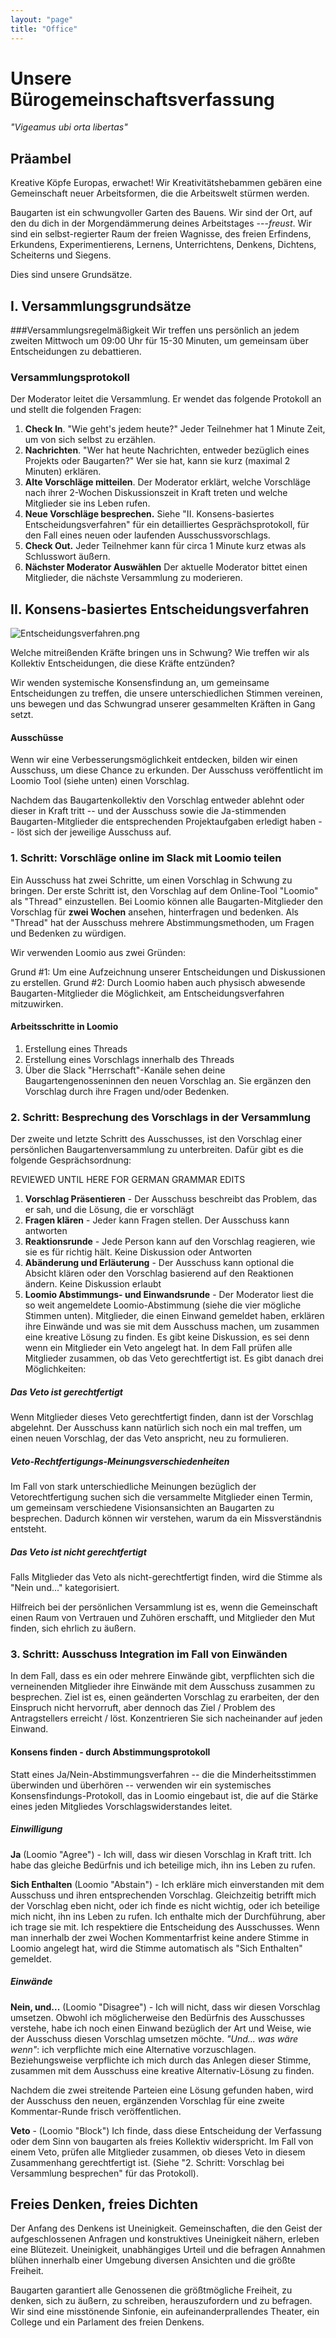 ```yaml
---
layout: "page"
title: "Office"
---
```


# Unsere Bürogemeinschaftsverfassung 

_"Vigeamus ubi orta libertas"_

## Präambel
Kreative Köpfe Europas, erwachet! Wir Kreativitätshebammen gebären eine Gemeinschaft neuer Arbeitsformen, die die Arbeitswelt stürmen werden.

Baugarten ist ein schwungvoller Garten des Bauens. Wir sind der Ort, auf den du dich in der Morgendämmerung deines Arbeitstages ---_freust_. Wir sind ein selbst-regierter Raum der freien Wagnisse, des freien Erfindens, Erkundens, Experimentierens, Lernens, Unterrichtens, Denkens, Dichtens, Scheiterns und Siegens.

Dies sind unsere Grundsätze.

## I. Versammlungsgrundsätze
###Versammlungsregelmäßigkeit
Wir treffen uns persönlich an jedem zweiten Mittwoch um 09:00 Uhr für 15-30 Minuten, um gemeinsam über Entscheidungen zu debattieren.

### Versammlungsprotokoll
Der Moderator leitet die Versammlung. Er wendet das folgende Protokoll an und stellt die folgenden Fragen:

1. **Check In**. "Wie geht's jedem heute?" Jeder Teilnehmer hat 1 Minute Zeit, um von sich selbst zu erzählen.
2. **Nachrichten**. "Wer hat heute Nachrichten, entweder bezüglich eines Projekts oder Baugarten?" Wer sie hat, kann sie kurz (maximal 2 Minuten) erklären.
3. **Alte Vorschläge mitteilen**. Der Moderator erklärt, welche Vorschläge nach ihrer 2-Wochen Diskussionszeit in Kraft treten und welche Mitglieder sie ins Leben rufen.
4. **Neue Vorschläge besprechen.** Siehe "II. Konsens-basiertes Entscheidungsverfahren" für ein detailliertes Gesprächsprotokoll, für den Fall eines neuen oder laufenden Ausschussvorschlags.
5. **Check Out.** Jeder Teilnehmer kann für circa 1 Minute kurz etwas als Schlusswort äußern.
6. **Nächster Moderator Auswählen** Der aktuelle Moderator bittet einen Mitglieder, die nächste Versammlung zu moderieren.
 
## II. Konsens-basiertes Entscheidungsverfahren
![Entscheidungsverfahren.png](/assets/images/Entscheidungsverfahren.png)

Welche mitreißenden Kräfte bringen uns in Schwung? Wie treffen wir als Kollektiv Entscheidungen, die diese Kräfte entzünden? 

Wir wenden systemische Konsensfindung an, um gemeinsame Entscheidungen zu treffen, die unsere unterschiedlichen Stimmen vereinen, uns bewegen und das Schwungrad unserer gesammelten Kräften in Gang setzt.

#### Ausschüsse
Wenn wir eine Verbesserungsmöglichkeit entdecken, bilden wir einen Ausschuss, um diese Chance zu erkunden. Der Ausschuss veröffentlicht im Loomio Tool (siehe unten) einen Vorschlag.

Nachdem das Baugartenkollektiv den Vorschlag entweder ablehnt oder dieser in Kraft tritt -- und der Ausschuss sowie die Ja-stimmenden Baugarten-Mitglieder die entsprechenden Projektaufgaben erledigt haben -- löst sich der jeweilige Ausschuss auf.

### 1. Schritt: Vorschläge online im Slack mit Loomio teilen
Ein Ausschuss hat zwei Schritte, um einen Vorschlag in Schwung zu bringen. Der erste Schritt ist, den Vorschlag auf dem Online-Tool "Loomio" als "Thread" einzustellen. Bei Loomio können alle Baugarten-Mitglieder den Vorschlag für **zwei Wochen** ansehen, hinterfragen und bedenken. Als "Thread" hat der Ausschuss mehrere Abstimmungsmethoden, um Fragen und Bedenken zu würdigen.

Wir verwenden Loomio aus zwei Gründen:

Grund #1: Um eine Aufzeichnung unserer Entscheidungen und Diskussionen zu erstellen.
Grund #2: Durch Loomio haben auch physisch abwesende Baugarten-Mitglieder die Möglichkeit, am Entscheidungsverfahren mitzuwirken.

#### Arbeitsschritte in Loomio
1. Erstellung eines Threads
2. Erstellung eines Vorschlags innerhalb des Threads
3. Über die Slack "Herrschaft"-Kanäle sehen deine Baugartengenosseninnen den neuen Vorschlag an. Sie ergänzen den Vorschlag durch ihre Fragen und/oder Bedenken.

### 2. Schritt: Besprechung des Vorschlags in der Versammlung
Der zweite und letzte Schritt des Ausschusses, ist den Vorschlag einer persönlichen Baugartenversammlung zu unterbreiten. Dafür gibt es die folgende Gesprächsordnung:

REVIEWED UNTIL HERE FOR GERMAN GRAMMAR EDITS

1. **Vorschlag Präsentieren** - Der Ausschuss beschreibt das Problem, das er sah, und die Lösung, die er vorschlägt
2. **Fragen klären** - Jeder kann Fragen stellen. Der Ausschuss kann antworten
3. **Reaktionsrunde** - Jede Person kann auf den Vorschlag reagieren, wie sie es für richtig hält. Keine Diskussion oder Antworten
4. **Abänderung und Erläuterung** - Der Ausschuss kann optional die Absicht klären oder den Vorschlag basierend auf den Reaktionen ändern. Keine Diskussion erlaubt
5. **Loomio Abstimmungs- und Einwandsrunde** - Der Moderator liest die so weit angemeldete Loomio-Abstimmung (siehe die vier mögliche Stimmen unten). Mitglieder, die einen Einwand gemeldet haben, erklären ihre Einwände und was sie mit dem Ausschuss machen, um zusammen eine kreative Lösung zu finden. Es gibt keine Diskussion, es sei denn wenn ein Mitglieder ein Veto angelegt hat. In dem Fall prüfen alle Mitglieder zusammen, ob das Veto gerechtfertigt ist. Es gibt danach drei Möglichkeiten:

##### Das Veto ist gerechtfertigt 
Wenn Mitglieder dieses Veto gerechtfertigt finden, dann ist der Vorschlag abgelehnt. Der Ausschuss kann natürlich sich noch ein mal treffen, um einen neuen Vorschlag, der das Veto anspricht, neu zu formulieren.

##### Veto-Rechtfertigungs-Meinungsverschiedenheiten
Im Fall von stark unterschiedliche Meinungen bezüglich der Vetorechtfertigung suchen sich die versammelte Mitglieder einen Termin, um gemeinsam verschiedene Visionsansichten an Baugarten zu besprechen. Dadurch können wir verstehen, warum da ein Missverständnis entsteht.

##### Das Veto ist nicht gerechtfertigt
Falls Mitglieder das Veto als nicht-gerechtfertigt finden, wird die Stimme als "Nein und..." kategorisiert.

Hilfreich bei der persönlichen Versammlung ist es, wenn die Gemeinschaft einen Raum von Vertrauen und Zuhören erschafft, und Mitglieder den Mut finden, sich ehrlich zu äußern.

### 3. Schritt: Ausschuss Integration im Fall von Einwänden
In dem Fall, dass es ein oder mehrere Einwände gibt, verpflichten sich die verneinenden Mitglieder ihre Einwände mit dem Ausschuss zusammen zu besprechen. Ziel ist es, einen geänderten Vorschlag zu erarbeiten, der den Einspruch nicht hervorruft, aber dennoch das Ziel / Problem des Antragstellers erreicht / löst. Konzentrieren Sie sich nacheinander auf jeden Einwand.

#### Konsens finden - durch Abstimmungsprotokoll
Statt eines Ja/Nein-Abstimmungsverfahren -- die die Minderheitsstimmen überwinden und überhören -- verwenden wir ein systemisches Konsensfindungs-Protokoll, das in Loomio eingebaut ist, die auf die Stärke eines jeden Mitgliedes Vorschlagswiderstandes leitet.

##### Einwilligung

**Ja** (Loomio "Agree") - Ich will, dass wir diesen Vorschlag in Kraft tritt. Ich habe das gleiche Bedürfnis und ich beteilige mich, ihn ins Leben zu rufen.

**Sich Enthalten** (Loomio "Abstain") -  Ich erkläre mich einverstanden mit dem Ausschuss und ihren entsprechenden Vorschlag. Gleichzeitig betrifft mich der Vorschlag eben nicht, oder ich finde es nicht wichtig, oder ich beteilige mich nicht, ihn ins Leben zu rufen. Ich enthalte mich der Durchführung, aber ich trage sie mit. Ich respektiere die Entscheidung des Ausschusses. Wenn man innerhalb der zwei Wochen Kommentarfrist keine andere Stimme in Loomio angelegt hat, wird die Stimme automatisch als "Sich Enthalten" gemeldet.

##### Einwände

**Nein, und...** (Loomio "Disagree") - Ich will nicht, dass wir diesen Vorschlag umsetzen. Obwohl ich möglicherweise den Bedürfnis des Ausschusses verstehe, habe ich noch einen Einwand bezüglich der Art und Weise, wie der Ausschuss diesen Vorschlag umsetzen möchte. _"Und... was wäre wenn"_: ich verpflichte mich eine Alternative vorzuschlagen. Beziehungsweise verpflichte ich mich durch das Anlegen dieser Stimme, zusammen mit dem Ausschuss eine kreative Alternativ-Lösung zu finden. 

Nachdem die zwei streitende Parteien eine Lösung gefunden haben, wird der Ausschuss den neuen, ergänzenden Vorschlag für eine zweite Kommentar-Runde frisch veröffentlichen.

**Veto** - (Loomio "Block") Ich finde, dass diese Entscheidung der Verfassung oder dem Sinn von baugarten als freies Kollektiv widerspricht. Im Fall von einem Veto, prüfen alle Mitglieder zusammen, ob dieses Veto in diesem Zusammenhang gerechtfertigt ist. (Siehe "2. Schritt: Vorschlag bei Versammlung besprechen" für das Protokoll).

## Freies Denken, freies Dichten
Der Anfang des Denkens ist Uneinigkeit. Gemeinschaften, die den Geist der aufgeschlossenen Anfragen und konstruktives Uneinigkeit nähern, erleben eine Blütezeit. Uneinigkeit, unabhängiges Urteil und die befragen Annahmen blühen innerhalb einer Umgebung diversen Ansichten und die größte Freiheit.

Baugarten garantiert alle Genossenen die größtmögliche Freiheit, zu denken, sich zu äußern, zu schreiben, herauszufordern und zu befragen. Wir sind eine misstönende Sinfonie, ein aufeinanderprallendes Theater, ein College und ein Parlament des freien Denkens.

